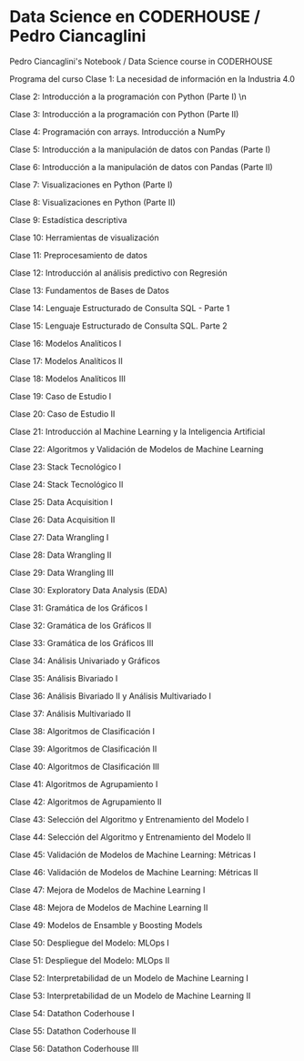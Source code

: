 # Data Science en CODERHOUSE / Pedro Ciancaglini
Pedro Ciancaglini's Notebook / Data Science course in CODERHOUSE

Programa del curso
Clase 1: La necesidad de información en la Industria 4.0

Clase 2: Introducción a la programación con Python (Parte I) \n

Clase 3: Introducción a la programación con Python (Parte II)

Clase 4: Programación con arrays. Introducción a NumPy

Clase 5: Introducción a la manipulación de datos con Pandas (Parte I)

Clase 6: Introducción a la manipulación de datos con Pandas (Parte II)

Clase 7: Visualizaciones en Python (Parte I)

Clase 8: Visualizaciones en Python (Parte II)

Clase 9: Estadística descriptiva

Clase 10: Herramientas de visualización

Clase 11: Preprocesamiento de datos

Clase 12: Introducción al análisis predictivo con Regresión

Clase 13: Fundamentos de Bases de Datos

Clase 14: Lenguaje Estructurado de Consulta SQL - Parte 1

Clase 15: Lenguaje Estructurado de Consulta SQL. Parte 2

Clase 16: Modelos Analíticos I

Clase 17: Modelos Analíticos II

Clase 18: Modelos Analíticos III

Clase 19: Caso de Estudio I

Clase 20: Caso de Estudio II

Clase 21: Introducción al Machine Learning y la Inteligencia Artificial

Clase 22: Algoritmos y Validación de Modelos de Machine Learning

Clase 23: Stack Tecnológico I

Clase 24: Stack Tecnológico II

Clase 25: Data Acquisition I

Clase 26: Data Acquisition II

Clase 27: Data Wrangling I

Clase 28: Data Wrangling II

Clase 29: Data Wrangling III

Clase 30: Exploratory Data Analysis (EDA)

Clase 31: Gramática de los Gráficos I

Clase 32: Gramática de los Gráficos II

Clase 33: Gramática de los Gráficos III

Clase 34: Análisis Univariado y Gráficos

Clase 35: Análisis Bivariado I

Clase 36: Análisis Bivariado II y Análisis Multivariado I

Clase 37: Análisis Multivariado II

Clase 38: Algoritmos de Clasificación I

Clase 39: Algoritmos de Clasificación II

Clase 40: Algoritmos de Clasificación III

Clase 41: Algoritmos de Agrupamiento I

Clase 42: Algoritmos de Agrupamiento II

Clase 43: Selección del Algoritmo y Entrenamiento del Modelo I

Clase 44: Selección del Algoritmo y Entrenamiento del Modelo II

Clase 45: Validación de Modelos de Machine Learning: Métricas I

Clase 46: Validación de Modelos de Machine Learning: Métricas II

Clase 47: Mejora de Modelos de Machine Learning I

Clase 48: Mejora de Modelos de Machine Learning II

Clase 49: Modelos de Ensamble y Boosting Models

Clase 50: Despliegue del Modelo: MLOps I

Clase 51: Despliegue del Modelo: MLOps II

Clase 52: Interpretabilidad de un Modelo de Machine Learning I

Clase 53: Interpretabilidad de un Modelo de Machine Learning II

Clase 54: Datathon Coderhouse I

Clase 55: Datathon Coderhouse II

Clase 56: Datathon Coderhouse III



